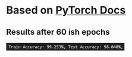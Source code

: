# Based on [PyTorch Docs](https://pytorch.org/tutorials/beginner/basics/quickstart_tutorial.html)

## Results after 60 ish epochs
![alt text](image.png)
